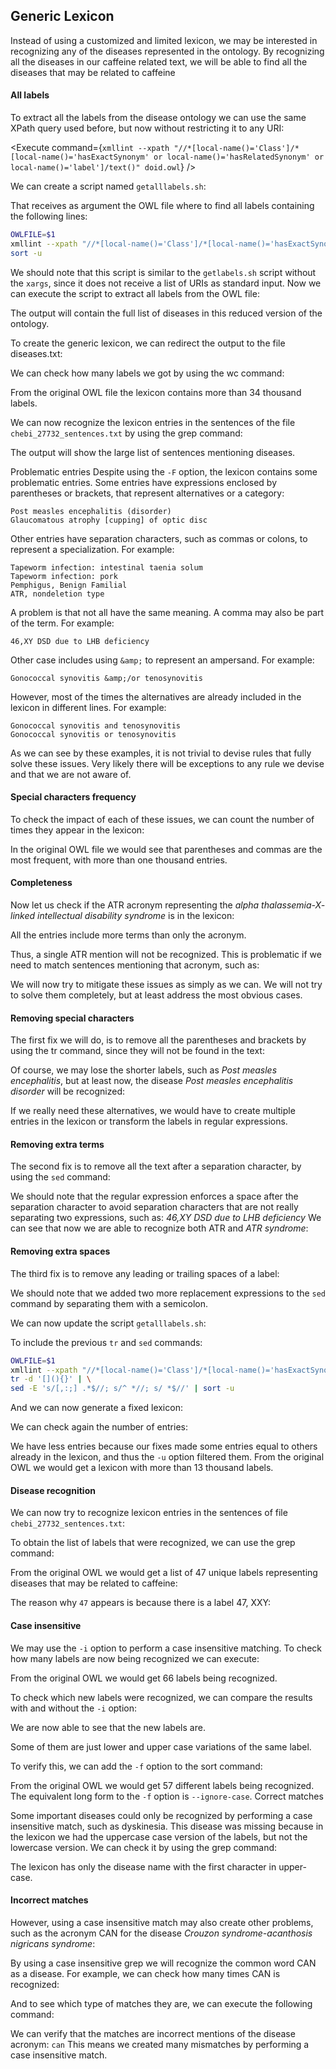 <script>
import Execute from "$components/Execute.svelte";
</script>

##  Generic Lexicon

Instead of using a customized and limited lexicon, we may be interested in recognizing any of the diseases represented in the ontology. By recognizing all the diseases in our caffeine related text, we will be able to find all the diseases that may be related to caffeine

#### All labels
To extract all the labels from the disease ontology we can use the same XPath query used before, but now without restricting it to any URI:

<Execute command={`xmllint --xpath "//*[local-name()='Class']/*[local-name()='hasExactSynonym' or local-name()='hasRelatedSynonym' or local-name()='label']/text()" doid.owl`} />

We can create a script named `getalllabels.sh`:

<Execute command="nano getalllabels.sh" />

That receives as argument the OWL file where to find all labels containing the following lines:

```bash
OWLFILE=$1
xmllint --xpath "//*[local-name()='Class']/*[local-name()='hasExactSynonym' or local-name()='hasRelatedSynonym' or local-name()='label']/text()" $OWLFILE | \
sort -u
```

We should note that this script is similar to the `getlabels.sh` script without the `xargs`, since it does not receive a list of URIs as standard input. 
Now we can execute the script to extract all labels from the OWL file:

<Execute command="chmod u+x getalllabels.sh" />

<Execute command="./getalllabels.sh doid.owl" />

The output will contain the full list of diseases in this reduced version of the ontology.

To create the generic lexicon, we can redirect the output to the file diseases.txt:

<Execute command="./getalllabels.sh doid.owl > diseases.txt" />

We can check how many labels we got by using the wc command:

<Execute command="wc -l diseases.txt" />

From the original OWL file the lexicon contains more than 34 thousand labels.

We can now recognize the lexicon entries in the sentences of the file
`chebi_27732_sentences.txt` by using the grep command:

<Execute command="grep -n -w -F -f diseases.txt chebi_27732_sentences.txt" />

The output will show the large list of sentences mentioning diseases.

Problematic entries
Despite using the `-F` option, the lexicon contains some problematic entries.
Some entries have expressions enclosed by parentheses or brackets, that represent alternatives or a category:
```text
Post measles encephalitis (disorder)
Glaucomatous atrophy [cupping] of optic disc
```

Other entries have separation characters, such as commas or colons, to
represent a specialization. For example:
```text
Tapeworm infection: intestinal taenia solum
Tapeworm infection: pork
Pemphigus, Benign Familial
ATR, nondeletion type
```

A problem is that not all have the same meaning. A comma may also be
part of the term. For example:
```text
46,XY DSD due to LHB deficiency
```

Other case includes using `&amp;` to represent an ampersand. For example:
```text
Gonococcal synovitis &amp;/or tenosynovitis
```

However, most of the times the alternatives are already included in the
lexicon in different lines. For example:
```text
Gonococcal synovitis and tenosynovitis
Gonococcal synovitis or tenosynovitis
```
As we can see by these examples, it is not trivial to devise rules that fully
solve these issues. Very likely there will be exceptions to any rule we devise and that we are not aware of.

#### Special characters frequency
To check the impact of each of these issues, we can count the number of times they appear in the lexicon:

<Execute command="grep -c -F '(' diseases.txt" />

<Execute command="grep -c -F ',' diseases.txt" />

<Execute command="grep -c -F '[' diseases.txt" />

<Execute command="grep -c -F ':' diseases.txt" />

<Execute command="grep -c -F '&ampamp;' diseases.txt" />

In the original OWL file we would see that parentheses and commas are the most frequent, with more than one thousand entries.

#### Completeness

Now let us check if the ATR acronym representing the _alpha thalassemia-X- linked intellectual disability syndrome_ is in the lexicon:

<Execute command="grep -E '^ATR' diseases.txt" />

All the entries include more terms than only the acronym.

Thus, a single ATR mention will not be recognized.
This is problematic if we need to match sentences mentioning that acronym, such as:

<Execute command="echo 'The ATR syndrome is an alpha thalassemia that has material basis in mutation in the ATRX gene on Xq21' | grep -w 'ATR'" />

We will now try to mitigate these issues as simply as we can. We will not
try to solve them completely, but at least address the most obvious cases.

#### Removing special characters

The first fix we will do, is to remove all the parentheses and brackets by using the tr command, since they will not be found in the text:

<Execute command="tr -d '[]()&lcub;&rcub;' < diseases.txt" />

Of course, we may lose the shorter labels, such as _Post measles encephalitis_, but at least now, the disease _Post measles encephalitis disorder_ will be recognized:

<Execute command="tr -d '[]()&lcub;&rcub;' < diseases.txt | grep 'Post measles encephalitis disorder'" />

If we really need these alternatives, we would have to create multiple
entries in the lexicon or transform the labels in regular expressions.

#### Removing extra terms
The second fix is to remove all the text after a separation character, by using the `sed` command:

<Execute command="tr -d '[]()&lcub;&rcub;' < diseases.txt | sed -E 's/[,:;] .*$//'" />

We should note that the regular expression enforces a space after the separation character to avoid separation characters that are not really separating two expressions, such as: _46,XY DSD due to LHB deficiency_
We can see that now we are able to recognize both ATR and _ATR syndrome_:

<Execute command="tr -d '[]()&lcub;&rcub;' < diseases.txt | sed -E 's/[,:;] .*$//' | grep -E '^ATR'" />

#### Removing extra spaces

The third fix is to remove any leading or trailing spaces of a label:

<Execute command="tr -d '[]()&lcub;&rcub;' < diseases.txt | sed -E 's/[,:;] .*$//; s/^ *//; s/ *$//'" />

We should note that we added two more replacement expressions to the `sed` command by separating them with a semicolon.

We can now update the script `getalllabels.sh`:
 
<Execute command="nano getalllabels.sh" />

To include the previous `tr` and `sed` commands:
```bash
OWLFILE=$1
xmllint --xpath "//*[local-name()='Class']/*[local-name()='hasExactSynonym' or local-name()='hasRelatedSynonym' or local-name()='label']/text()" $OWLFILE | \
tr -d '[](){}' | \
sed -E 's/[,:;] .*$//; s/^ *//; s/ *$//' | sort -u
```
And we can now generate a fixed lexicon:

<Execute command="./getalllabels.sh doid.owl > diseases.txt" />

We can check again the number of entries:

<Execute command="wc -l diseases.txt" />

We have less entries because our fixes made some entries equal to others already in the lexicon, and thus the `-u` option filtered them.
From the original OWL we would get a lexicon with more than 13 thousand labels.

#### Disease recognition

We can now try to recognize lexicon entries in the sentences of file `chebi_27732_sentences.txt`:

<Execute command="grep -n -o -w -F -f diseases.txt chebi_27732_sentences.txt" />

To obtain the list of labels that were recognized, we can use the grep
command:

<Execute command="grep -o -w -F -f diseases.txt chebi_27732_sentences.txt | sort -u" />

From the original OWL we would get a list of 47 unique labels representing diseases that may be related to caffeine:

The reason why `47` appears is because there is a label 47, XXY:

<Execute command="echo '47, XXY' | ./geturi.sh doid.owl" />

#### Case insensitive

We may use the `-i` option to perform a case insensitive matching. To check how many labels are now being recognized we can execute:

<Execute command="grep -o -w -F -i -f diseases.txt chebi_27732_sentences.txt | sort -u | wc -l" />

From the original OWL we would get 66 labels being recognized.

To check which new labels were recognized, we can compare the results
with and without the `-i` option:

<Execute command="grep -o -w -F -i -f diseases.txt chebi_27732_sentences.txt | sort -u > diseases_recognized_ignorecase.txt" />

<Execute command="grep -o -w -F -f diseases.txt chebi_27732_sentences.txt | sort -u > diseases_recognized.txt" />

<Execute command="grep -v -F -f diseases_recognized.txt diseases_recognized_ignorecase.txt" />

We are now able to see that the new labels are.

Some of them are just lower and upper case variations of the same label.

To verify this, we can add the `-f` option to the sort command:

<Execute command="grep -o -w -F -i -f diseases.txt chebi_27732_sentences.txt | sort -u -f | wc -l" />

From the original OWL we would get 57 different labels being recognized. The equivalent long form to the `-f` option is `--ignore-case`.
Correct matches

Some important diseases could only be recognized by performing a case insensitive match, such as dyskinesia. This disease was missing because in the lexicon we had the uppercase case version of the labels, but not the lowercase version. We can check it by using the grep command:

<Execute command="grep -i -E '^dyskinesia$' diseases.txt" />

The lexicon has only the disease name with the first character in upper-
case.

#### Incorrect matches

However, using a case insensitive match may also create other problems, such as the acronym CAN for the disease _Crouzon syndrome-acanthosis nigricans syndrome_:

<Execute command="echo 'CAN' | ./geturi.sh doid.owl | ./getlabels.sh doid.owl" />

By using a case insensitive grep we will recognize the common word CAN as a disease. For example, we can check how many times CAN is recognized:

<Execute command="grep -n -o -w -i -F -f diseases.txt chebi_27732_sentences.txt | grep -i ':CAN' | wc -l" />

And to see which type of matches they are, we can execute the following command:

<Execute command="grep -o -w -i -F -f diseases.txt chebi_27732_sentences.txt | grep -i -E '^CAN$' | sort -u" />

We can verify that the matches are incorrect mentions of the disease
acronym: `can` This means we created many mismatches by performing a case insensitive match.